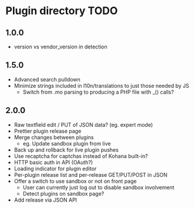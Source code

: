 # Plugin directory TODO

## 1.0.0

* version vs vendor_version in detection

## 1.5.0

* Advanced search pulldown
* Minimize strings included in l10n/translations to just those needed by JS
    * Switch from .mo parsing to producing a PHP file with _() calls?

## 2.0.0

* Raw textfield edit / PUT of JSON data? (eg. expert mode)
* Prettier plugin release page
* Merge changes between plugins
    * eg. Update sandbox plugin from live
* Back up and rollback for live plugin pushes
* Use recaptcha for captchas instead of Kohana built-in?
* HTTP basic auth in API (OAuth?)
* Loading indicator for plugin editor
* Per-plugin release list and per-release GET/PUT/POST in JSON
* Offer a switch to use sandbox or not on front page
    * User can currently just log out to disable sandbox involvement
    * Detect plugins on sandbox page?
* Add release via JSON API
